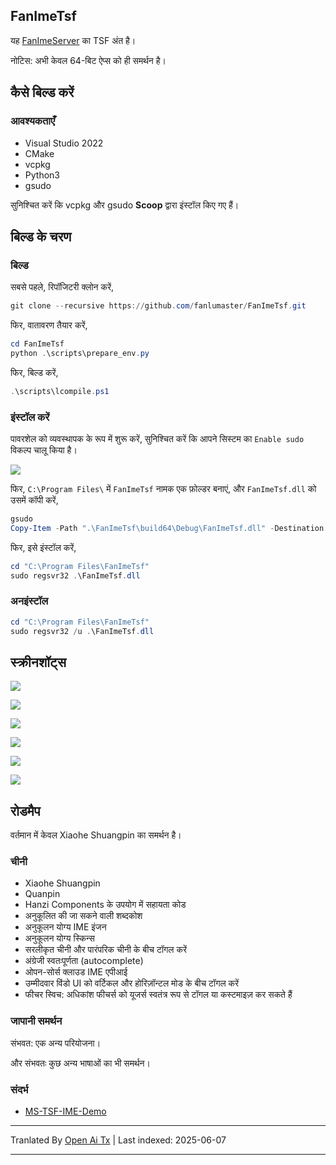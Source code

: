 ## FanImeTsf

यह [FanImeServer](https://github.com/fanlumaster/FanImeServer) का TSF अंत है।

नोटिस: अभी केवल 64-बिट ऐप्स को ही समर्थन है।

## कैसे बिल्ड करें

### आवश्यकताएँ

- Visual Studio 2022
- CMake
- vcpkg
- Python3
- gsudo

सुनिश्चित करें कि vcpkg और gsudo **Scoop** द्वारा इंस्टॉल किए गए हैं।

## बिल्ड के चरण

### बिल्ड

सबसे पहले, रिपॉजिटरी क्लोन करें,

```powershell
git clone --recursive https://github.com/fanlumaster/FanImeTsf.git
```

फिर, वातावरण तैयार करें,

```powershell
cd FanImeTsf
python .\scripts\prepare_env.py
```

फिर, बिल्ड करें,

```powershell
.\scripts\lcompile.ps1
```

### इंस्टॉल करें

पावरशेल को व्यवस्थापक के रूप में शुरू करें, सुनिश्चित करें कि आपने सिस्टम का `Enable sudo` विकल्प चालू किया है।

![](https://i.postimg.cc/zJCn9Cnn/image.png)

फिर, `C:\Program Files\` में `FanImeTsf` नामक एक फ़ोल्डर बनाएं, और `FanImeTsf.dll` को उसमें कॉपी करें,

```powershell
gsudo
Copy-Item -Path ".\FanImeTsf\build64\Debug\FanImeTsf.dll" -Destination "C:\Program Files\FanImeTsf"
```

फिर, इसे इंस्टॉल करें,

```powershell
cd "C:\Program Files\FanImeTsf"
sudo regsvr32 .\FanImeTsf.dll
```

### अनइंस्टॉल

```powershell
cd "C:\Program Files\FanImeTsf"
sudo regsvr32 /u .\FanImeTsf.dll
```

## स्क्रीनशॉट्स

![](https://i.postimg.cc/v8Bpx6Gf/image.png)

![](https://i.postimg.cc/ssBgtM5M/image.png)

![](https://i.postimg.cc/ryDqXH0B/image.png)

![](https://i.postimg.cc/2m9WJTgR/image.png)

![](https://i.postimg.cc/L96qQZT8/image.png)

![](https://i.postimg.cc/FNcz9QTv/image.png)

## रोडमैप

वर्तमान में केवल Xiaohe Shuangpin का समर्थन है।

### चीनी

- Xiaohe Shuangpin
- Quanpin
- Hanzi Components के उपयोग में सहायता कोड
- अनुकूलित की जा सकने वाली शब्दकोश
- अनुकूलन योग्य IME इंजन
- अनुकूलन योग्य स्किन्स
- सरलीकृत चीनी और पारंपरिक चीनी के बीच टॉगल करें
- अंग्रेजी स्वतःपूर्णता (autocomplete)
- ओपन-सोर्स क्लाउड IME एपीआई
- उम्मीदवार विंडो UI को वर्टिकल और होरिज़ॉन्टल मोड के बीच टॉगल करें
- फीचर स्विच: अधिकांश फीचर्स को यूजर्स स्वतंत्र रूप से टॉगल या कस्टमाइज़ कर सकते हैं

### जापानी समर्थन

संभवत: एक अन्य परियोजना।

और संभवतः कुछ अन्य भाषाओं का भी समर्थन।

### संदर्भ

- [MS-TSF-IME-Demo](https://github.com/microsoft/Windows-classic-samples/tree/main/Samples/IME/cpp/SampleIME)

---

Tranlated By [Open Ai Tx](https://github.com/OpenAiTx/OpenAiTx) | Last indexed: 2025-06-07

---